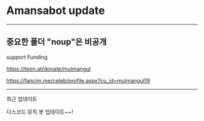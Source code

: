 # Amansabot update

-----

중요한 폴더 "noup"은 비공개
-----
support Funding

https://toon.at/donate/mulmangul

https://fancim.me/celeb/profile.aspx?cu_id=mulmangul19

-----
최근 업데이트

디스코드 뮤직 봇 업데이트~~!

